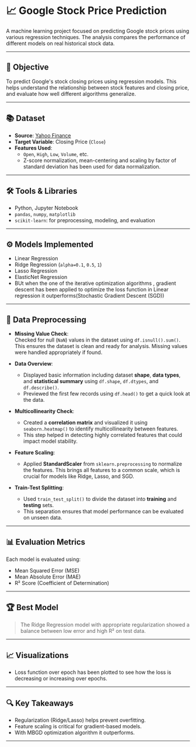 # 📈 Google Stock Price Prediction

A machine learning project focused on predicting Google stock prices using various regression techniques. The analysis compares the performance of different models on real historical stock data.

---


## 🎯 Objective
To predict Google's stock closing prices using regression models. This helps understand the relationship between stock features and closing price, and evaluate how well different algorithms generalize.

---

## 📚 Dataset
- **Source**: [Yahoo Finance](https://www.kaggle.com/datasets/alirezajavid1999/google-stock-2010-2023/data)
- **Target Variable**: Closing Price (`Close`)
- **Features Used**:
  - `Open`, `High`, `Low`, `Volume`, etc.
  - Z-score normalization, mean-centering and scaling by factor of standard deviation has been used for data normalization.

---

## 🛠️ Tools & Libraries
- Python, Jupyter Notebook
- `pandas`, `numpy`, `matplotlib`
- `scikit-learn`: for preprocessing, modeling, and evaluation

---

## ⚙️ Models Implemented
- Linear Regression
- Ridge Regression (`alpha=0.1`, `0.5`, `1`)
- Lasso Regression
- ElasticNet Regression
- BUt when the one of the iterative optimization algorithms , gradient descent has been applied to optimize the loss function in Linear regression it outperforms(Stochastic Gradient Descent (SGD))

---

## 🧹 Data Preprocessing

- **Missing Value Check**:  
  Checked for null (`NaN`) values in the dataset using `df.isnull().sum()`. This ensures the dataset is clean and ready for analysis. Missing values were handled appropriately if found.

- **Data Overview**:  
  - Displayed basic information including dataset **shape**, **data types**, and **statistical summary** using `df.shape`, `df.dtypes`, and `df.describe()`.
  - Previewed the first few records using `df.head()` to get a quick look at the data.

- **Multicollinearity Check**:  
  - Created a **correlation matrix** and visualized it using `seaborn.heatmap()` to identify multicollinearity between features.
  - This step helped in detecting highly correlated features that could impact model stability.

- **Feature Scaling**:  
  - Applied **StandardScaler** from `sklearn.preprocessing` to normalize the features. This brings all features to a common scale, which is crucial for models like Ridge, Lasso, and SGD.

- **Train-Test Splitting**:  
  - Used `train_test_split()` to divide the dataset into **training** and **testing** sets.
  - This separation ensures that model performance can be evaluated on unseen data.



---

## 📊 Evaluation Metrics
Each model is evaluated using:
- Mean Squared Error (MSE)
- Mean Absolute Error (MAE)
- R² Score (Coefficient of Determination)

---

## 🏆 Best Model
> The Ridge Regression model with appropriate regularization showed a balance between low error and high R² on test data.

---

## 📈 Visualizations
- Loss function over epoch has been plotted to see how the loss is decreasing or increasing over epochs.

---

## 🔍 Key Takeaways
- Regularization (Ridge/Lasso) helps prevent overfitting.
- Feature scaling is critical for gradient-based models.
- With MBGD optimization algorithm it outperforms.


---



